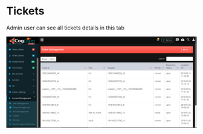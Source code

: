 # Tickets

Admin user can see all tickets details in this tab

![](../../.gitbook/assets/image%20%2853%29.png)

